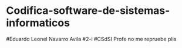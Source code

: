 # Codifica-software-de-sistemas-informaticos
#Eduardo Leonel Navarro Avila
#2-i
#CSdSI
Profe no me repruebe plis
